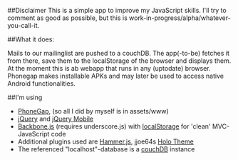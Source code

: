 ##Disclaimer
This is a simple app to improve my JavaScript skills.
I'll try to comment as good as possible, but this is work-in-progress/alpha/whatever-you-call-it.

##What it does: 

Mails to our mailinglist are pushed to a couchDB. The app(-to-be) fetches it from there, save them to the localStorage of the browser and displays them.
At the moment this is ab webapp that runs in any (uptodate) browser. Phonegap makes installable APKs and may later be used to access native Android functionalities.

##I'm using

* [PhoneGap](http://www.phonegap.com), (so all I did by myself is in assets/www)
* [jQuery](http://www.jquery.com) and [jQuery Mobile](http://www.jquerymobile.com)
* [Backbone.js](http://documentcloud.github.com/backbone/) (requires underscore.js) with [localStorage](https://github.com/jeromegn/Backbone.localStorage) for 'clean' MVC-JavaScript code
* Additional plugins used are [Hammer.js](https://github.com/eightmedia/hammer.js), jjoe64s [Holo Theme](https://github.com/jjoe64/jquery-mobile-android-themes)
* The referenced "localhost"-database is a [couchDB](https://couchdb.apache.org/) instance